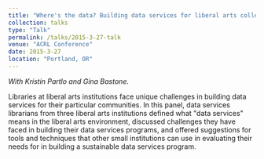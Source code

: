 ```yaml
---
title: "Where's the data? Building data services for liberal arts colleges."
collection: talks
type: "Talk"
permalink: /talks/2015-3-27-talk
venue: "ACRL Conference"
date: 2015-3-27
location: "Portland, OR"
---
```

*With Kristin Partlo and Gina Bastone.*

Libraries at liberal arts institutions face unique challenges in building data services for their particular communities. In this panel, data services librarians from three liberal arts institutions defined what "data services" means in the liberal arts environment, discussed challenges they have faced in building their data services programs, and offered suggestions for tools and techniques that other small institutions can use in evaluating their needs for in building a sustainable data services program.
